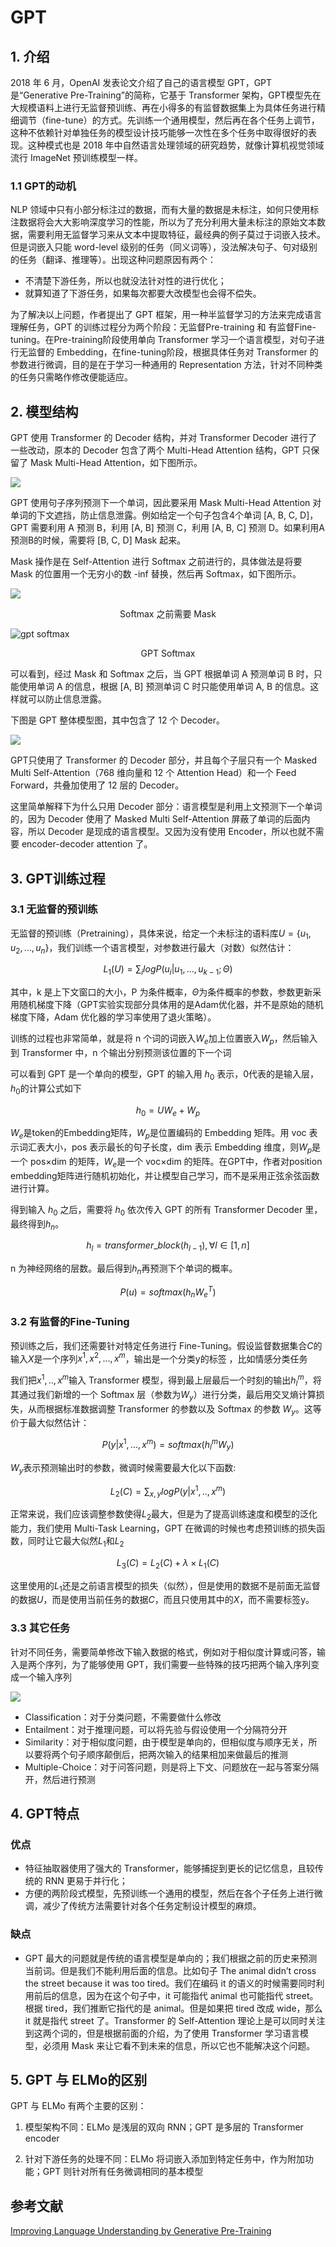 # GPT
## 1. 介绍

2018 年 6 月，OpenAI 发表论文介绍了自己的语言模型 GPT，GPT 是“Generative Pre-Training”的简称，它基于 Transformer 架构，GPT模型先在大规模语料上进行无监督预训练、再在小得多的有监督数据集上为具体任务进行精细调节（fine-tune）的方式。先训练一个通用模型，然后再在各个任务上调节，这种不依赖针对单独任务的模型设计技巧能够一次性在多个任务中取得很好的表现。这种模式也是 2018 年中自然语言处理领域的研究趋势，就像计算机视觉领域流行 ImageNet 预训练模型一样。


### 1.1 GPT的动机

NLP 领域中只有小部分标注过的数据，而有大量的数据是未标注，如何只使用标注数据将会大大影响深度学习的性能，所以为了充分利用大量未标注的原始文本数据，需要利用无监督学习来从文本中提取特征，最经典的例子莫过于词嵌入技术。但是词嵌入只能 word-level 级别的任务（同义词等），没法解决句子、句对级别的任务（翻译、推理等）。出现这种问题原因有两个：

+ 不清楚下游任务，所以也就没法针对性的进行优化；
+ 就算知道了下游任务，如果每次都要大改模型也会得不偿失。

为了解决以上问题，作者提出了 GPT 框架，用一种半监督学习的方法来完成语言理解任务，GPT 的训练过程分为两个阶段：无监督Pre-training 和 有监督Fine-tuning。在Pre-training阶段使用单向 Transformer 学习一个语言模型，对句子进行无监督的 Embedding，在fine-tuning阶段，根据具体任务对 Transformer 的参数进行微调，目的是在于学习一种通用的 Representation 方法，针对不同种类的任务只需略作修改便能适应。


## 2. 模型结构


GPT 使用 Transformer 的 Decoder 结构，并对 Transformer Decoder 进行了一些改动，原本的 Decoder 包含了两个 Multi-Head Attention 结构，GPT 只保留了 Mask Multi-Head Attention，如下图所示。

![](https://raw.githubusercontent.com/w5688414/paddleImage/main/bert_family_img/mask_multi_head_attention.jpeg)

GPT 使用句子序列预测下一个单词，因此要采用 Mask Multi-Head Attention 对单词的下文遮挡，防止信息泄露。例如给定一个句子包含4个单词 [A, B, C, D]，GPT 需要利用 A 预测 B，利用 [A, B] 预测 C，利用 [A, B, C] 预测 D。如果利用A 预测B的时候，需要将 [B, C, D] Mask 起来。

Mask 操作是在 Self-Attention 进行 Softmax 之前进行的，具体做法是将要 Mask 的位置用一个无穷小的数 -inf 替换，然后再 Softmax，如下图所示。

![](https://raw.githubusercontent.com/w5688414/paddleImage/main/bert_family_img/softmax_mask.jpeg)

<center>Softmax 之前需要 Mask</center>

![gpt softmax](https://raw.githubusercontent.com/w5688414/paddleImage/main/bert_family_img/gpt_softmax.jpeg)
<center>GPT Softmax</center>


可以看到，经过 Mask 和 Softmax 之后，当 GPT 根据单词 A 预测单词 B 时，只能使用单词 A 的信息，根据 [A, B] 预测单词 C 时只能使用单词 A, B 的信息。这样就可以防止信息泄露。

下图是 GPT 整体模型图，其中包含了 12 个 Decoder。


![](https://raw.githubusercontent.com/w5688414/paddleImage/main/bert_family_img/gpt_model.jpeg)

GPT只使用了 Transformer 的 Decoder 部分，并且每个子层只有一个 Masked Multi Self-Attention（768 维向量和 12 个 Attention Head）和一个 Feed Forward，共叠加使用了 12 层的 Decoder。

这里简单解释下为什么只用 Decoder 部分：语言模型是利用上文预测下一个单词的，因为 Decoder 使用了 Masked Multi Self-Attention 屏蔽了单词的后面内容，所以 Decoder 是现成的语言模型。又因为没有使用 Encoder，所以也就不需要 encoder-decoder attention 了。

## 3. GPT训练过程

### 3.1 无监督的预训练


无监督的预训练（Pretraining），具体来说，给定一个未标注的语料库$U=\{u_{1},u_{2},...,u_{n}\}$，我们训练一个语言模型，对参数进行最大（对数）似然估计：

$$L_{1}(U)=\sum_{i}log P(u_{i}|u_{1},...,u_{k-1};\Theta)$$

其中，k 是上下文窗口的大小，P 为条件概率，$\Theta$为条件概率的参数，参数更新采用随机梯度下降（GPT实验实现部分具体用的是Adam优化器，并不是原始的随机梯度下降，Adam 优化器的学习率使用了退火策略）。

训练的过程也非常简单，就是将 n 个词的词嵌入$W_{e}$加上位置嵌入$W_{p}$，然后输入到 Transformer 中，n 个输出分别预测该位置的下一个词

可以看到 GPT 是一个单向的模型，GPT 的输入用 $h_{0}$ 表示，0代表的是输入层，$h_{0}$的计算公式如下

$$h_{0}=UW_{e}+W_{p}$$

$W_{e}$是token的Embedding矩阵，$W_{p}$是位置编码的 Embedding 矩阵。用 voc 表示词汇表大小，pos 表示最长的句子长度，dim 表示 Embedding 维度，则$W_{p}$是一个 pos×dim 的矩阵，$W_{e}$是一个 voc×dim 的矩阵。在GPT中，作者对position embedding矩阵进行随机初始化，并让模型自己学习，而不是采用正弦余弦函数进行计算。

得到输入 $h_{0}$ 之后，需要将 $h_{0}$ 依次传入 GPT 的所有 Transformer Decoder 里，最终得到$h_{n}$。

$$h_{l}=transformer\_block(h_{l-1}), \forall l \in [1,n]$$

n 为神经网络的层数。最后得到$h_{n}$再预测下个单词的概率。

$$P(u)=softmax(h_{n}W_{e}^T)$$


### 3.2 有监督的Fine-Tuning

预训练之后，我们还需要针对特定任务进行 Fine-Tuning。假设监督数据集合$C$的输入$X$是一个序列$x^1,x^2,...,x^m$，输出是一个分类y的标签 ，比如情感分类任务

我们把$x^1,..,x^m$输入 Transformer 模型，得到最上层最后一个时刻的输出$h_{l}^m$，将其通过我们新增的一个 Softmax 层（参数为$W_{y}$）进行分类，最后用交叉熵计算损失，从而根据标准数据调整 Transformer 的参数以及 Softmax 的参数 $W_{y}$。这等价于最大似然估计：


$$P(y|x^1,...,x^m)=softmax(h_{l}^mW_{y})$$

$W_{y}$表示预测输出时的参数，微调时候需要最大化以下函数:

$$L_{2}(C)=\sum_{x,y}log P(y|x^1,..,x^m)$$

正常来说，我们应该调整参数使得$L_{2}$最大，但是为了提高训练速度和模型的泛化能力，我们使用 Multi-Task Learning，GPT 在微调的时候也考虑预训练的损失函数，同时让它最大似然$L_{1}$和$L_{2}$

$$L_{3}(C)=L_{2}(C)+\lambda \times L_{1}(C) $$ 

这里使用的$L_{1}$还是之前语言模型的损失（似然），但是使用的数据不是前面无监督的数据$U$，而是使用当前任务的数据$C$，而且只使用其中的$X$，而不需要标签y。

### 3.3 其它任务

针对不同任务，需要简单修改下输入数据的格式，例如对于相似度计算或问答，输入是两个序列，为了能够使用 GPT，我们需要一些特殊的技巧把两个输入序列变成一个输入序列

![](https://raw.githubusercontent.com/w5688414/paddleImage/main/bert_family_img/gpt_task.png)

+ Classification：对于分类问题，不需要做什么修改
+ Entailment：对于推理问题，可以将先验与假设使用一个分隔符分开
+ Similarity：对于相似度问题，由于模型是单向的，但相似度与顺序无关，所以要将两个句子顺序颠倒后，把两次输入的结果相加来做最后的推测
+ Multiple-Choice：对于问答问题，则是将上下文、问题放在一起与答案分隔开，然后进行预测 


## 4. GPT特点
### 优点

+ 特征抽取器使用了强大的 Transformer，能够捕捉到更长的记忆信息，且较传统的 RNN 更易于并行化；
+ 方便的两阶段式模型，先预训练一个通用的模型，然后在各个子任务上进行微调，减少了传统方法需要针对各个任务定制设计模型的麻烦。

### 缺点
+ GPT 最大的问题就是传统的语言模型是单向的；我们根据之前的历史来预测当前词。但是我们不能利用后面的信息。比如句子 The animal didn’t cross the street because it was too tired。我们在编码 it 的语义的时候需要同时利用前后的信息，因为在这个句子中，it 可能指代 animal 也可能指代 street。根据 tired，我们推断它指代的是 animal。但是如果把 tired 改成 wide，那么 it 就是指代 street 了。Transformer 的 Self-Attention 理论上是可以同时关注到这两个词的，但是根据前面的介绍，为了使用 Transformer 学习语言模型，必须用 Mask 来让它看不到未来的信息，所以它也不能解决这个问题。


## 5. GPT 与 ELMo的区别

GPT 与 ELMo 有两个主要的区别：

1. 模型架构不同：ELMo 是浅层的双向 RNN；GPT 是多层的 Transformer encoder

2. 针对下游任务的处理不同：ELMo 将词嵌入添加到特定任务中，作为附加功能；GPT 则针对所有任务微调相同的基本模型

## 参考文献
[Improving Language Understanding by Generative Pre-Training](https://www.semanticscholar.org/paper/Improving-Language-Understanding-by-Generative-Radford-Narasimhan/cd18800a0fe0b668a1cc19f2ec95b5003d0a5035)




